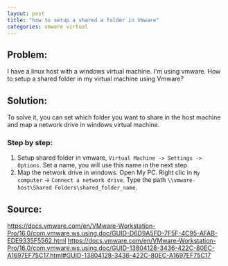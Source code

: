 ```yaml
---
layout: post
title: "how to setup a shared a folder in Vmware"
categories: vmware virtual
---
```


## Problem: 

I have a linux host with a windows virtual machine. I'm using vmware.
How to setup a shared folder in my virtual machine using Vmware?

## Solution:
To solve it, you can set which folder you want to share in the host machine and map a network drive in windows virtual machine. 

### Step by step:

1. Setup shared folder in vmware, `Virtual Machine -> Settings -> Options`. Set a name, you will use this name in the next step.
2. Map the network drive in windows.
Open My PC. Right clic in `My computer` -> `Connect a network drive`.
Type the path `\\vmware-host\Shared Folders\shared_folder_name`.



## Source:
<https://docs.vmware.com/en/VMware-Workstation-Pro/16.0/com.vmware.ws.using.doc/GUID-D6D9A5FD-7F5F-4C95-AFAB-EDE9335F5562.html>
<https://docs.vmware.com/en/VMware-Workstation-Pro/16.0/com.vmware.ws.using.doc/GUID-13804128-3436-422C-80EC-A1697EF75C17.html#GUID-13804128-3436-422C-80EC-A1697EF75C17>
